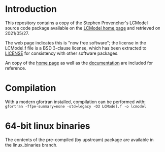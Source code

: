 # Introduction

This repository contains a copy of the Stephen Provencher's LCModel source
code package available on the [LCModel home
page](http://s-provencher.com/lcmodel.shtml) and retrieved on 2021/05/27.

The web page indicates this is "now free software"; the license in the LCModel.f
file is a BSD 3-clause license, which has been extracted to [LICENSE](LICENSE)
for consistency with other software packages.

An copy of the [home page](lcmodel.html) as well as the
[documentation](LCModel.pdf) are included for reference.

# Compilation

With a modern gfortran installed, compilation can be performed with:
  `gfortran -ffpe-summary=none -std=legacy -O3 LCModel.f -o lcmodel`

# 64-bit linux binaries

The contents of the pre-compiled (by upstream) package are available in
the linux_binaries branch.

